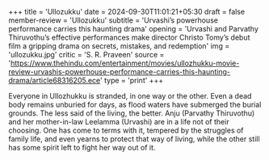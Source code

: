 +++
title = 'Ullozukku'
date = 2024-09-30T11:01:21+05:30
draft = false
member-review = 'Ullozukku'
subtitle = 'Urvashi’s powerhouse performance carries this haunting drama'
opening = 'Urvashi and Parvathy Thiruvothu’s effective performances make director Christo Tomy’s debut film a gripping drama on secrets, mistakes, and redemption'
img = 'ullozukku.jpg'
critic = 'S. R. Praveen'
source = 'https://www.thehindu.com/entertainment/movies/ullozhukku-movie-review-urvashis-powerhouse-performance-carries-this-haunting-drama/article68316205.ece'
type = 'print'
+++

Everyone in Ullozhukku is stranded, in one way or the other. Even a dead body remains unburied for days, as flood waters have submerged the burial grounds. The less said of the living, the better. Anju (Parvathy Thiruvothu) and her mother-in-law Leelamma (Urvashi) are in a life not of their choosing. One has come to terms with it, tempered by the struggles of family life, and even yearns to protect that way of living, while the other still has some spirit left to fight her way out of it.
